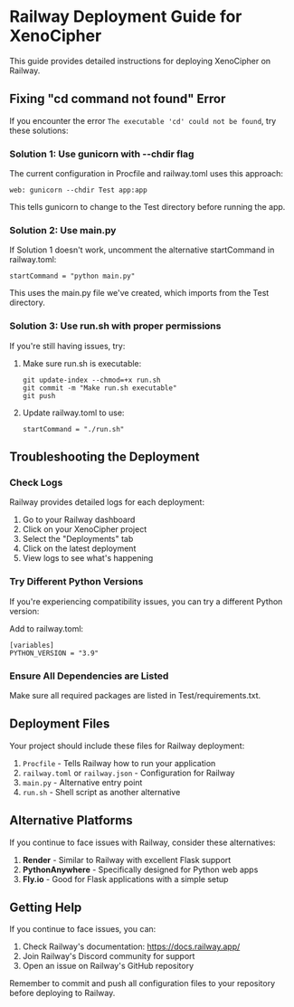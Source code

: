  # Railway Deployment Guide for XenoCipher

This guide provides detailed instructions for deploying XenoCipher on Railway.

## Fixing "cd command not found" Error

If you encounter the error `The executable 'cd' could not be found`, try these solutions:

### Solution 1: Use gunicorn with --chdir flag

The current configuration in Procfile and railway.toml uses this approach:
```
web: gunicorn --chdir Test app:app
```

This tells gunicorn to change to the Test directory before running the app.

### Solution 2: Use main.py

If Solution 1 doesn't work, uncomment the alternative startCommand in railway.toml:
```
startCommand = "python main.py"
```

This uses the main.py file we've created, which imports from the Test directory.

### Solution 3: Use run.sh with proper permissions

If you're still having issues, try:

1. Make sure run.sh is executable:
   ```
   git update-index --chmod=+x run.sh
   git commit -m "Make run.sh executable"
   git push
   ```

2. Update railway.toml to use:
   ```
   startCommand = "./run.sh"
   ```

## Troubleshooting the Deployment

### Check Logs

Railway provides detailed logs for each deployment:
1. Go to your Railway dashboard
2. Click on your XenoCipher project
3. Select the "Deployments" tab
4. Click on the latest deployment
5. View logs to see what's happening

### Try Different Python Versions

If you're experiencing compatibility issues, you can try a different Python version:

Add to railway.toml:
```
[variables]
PYTHON_VERSION = "3.9"
```

### Ensure All Dependencies are Listed

Make sure all required packages are listed in Test/requirements.txt.

## Deployment Files

Your project should include these files for Railway deployment:

1. `Procfile` - Tells Railway how to run your application
2. `railway.toml` or `railway.json` - Configuration for Railway
3. `main.py` - Alternative entry point 
4. `run.sh` - Shell script as another alternative

## Alternative Platforms

If you continue to face issues with Railway, consider these alternatives:

1. **Render** - Similar to Railway with excellent Flask support
2. **PythonAnywhere** - Specifically designed for Python web apps
3. **Fly.io** - Good for Flask applications with a simple setup

## Getting Help

If you continue to face issues, you can:

1. Check Railway's documentation: https://docs.railway.app/
2. Join Railway's Discord community for support
3. Open an issue on Railway's GitHub repository

Remember to commit and push all configuration files to your repository before deploying to Railway.